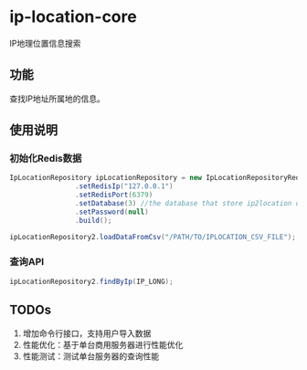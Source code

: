 # ip-location-core
IP地理位置信息搜索

## 功能
查找IP地址所属地的信息。

## 使用说明
### 初始化Redis数据
```Java
IpLocationRepository ipLocationRepository = new IpLocationRepositoryRedisImpl.Builder()
                .setRedisIp("127.0.0.1")
                .setRedisPort(6379)
                .setDatabase(3) //the database that store ip2location data
                .setPassword(null)
                .build();

ipLocationRepository2.loadDataFromCsv("/PATH/TO/IPLOCATION_CSV_FILE");
```
### 查询API
```Java
ipLocationRepository2.findByIp(IP_LONG);
```
## TODOs
1. 增加命令行接口，支持用户导入数据
2. 性能优化：基于单台商用服务器进行性能优化
3. 性能测试：测试单台服务器的查询性能
